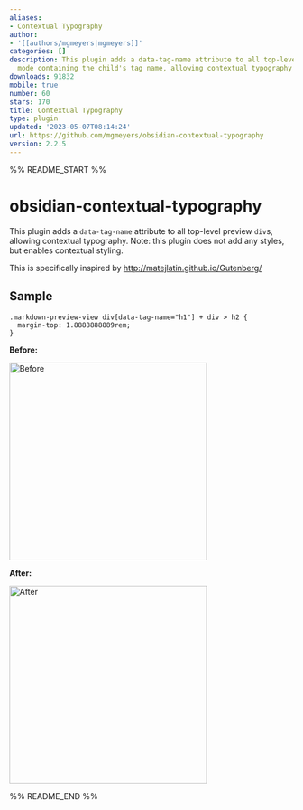 ```yaml
---
aliases:
- Contextual Typography
author:
- '[[authors/mgmeyers|mgmeyers]]'
categories: []
description: This plugin adds a data-tag-name attribute to all top-level divs in preview
  mode containing the child's tag name, allowing contextual typography styling.
downloads: 91832
mobile: true
number: 60
stars: 170
title: Contextual Typography
type: plugin
updated: '2023-05-07T08:14:24'
url: https://github.com/mgmeyers/obsidian-contextual-typography
version: 2.2.5
---
```


%% README_START %%

# obsidian-contextual-typography

This plugin adds a `data-tag-name` attribute to all top-level preview `div`s, allowing contextual typography. Note: this plugin does not add any styles, but enables contextual styling.

This is specifically inspired by http://matejlatin.github.io/Gutenberg/

## Sample

```
.markdown-preview-view div[data-tag-name="h1"] + div > h2 {
  margin-top: 1.8888888889rem;
}
```

**Before:**

<img src="https://github.com/mgmeyers/obsidian-contextual-typography/raw/main/images/before.png" alt="Before" width="350" />

**After:**

<img src="https://github.com/mgmeyers/obsidian-contextual-typography/raw/main/images/after.png" alt="After" width="350" />

%% README_END %%